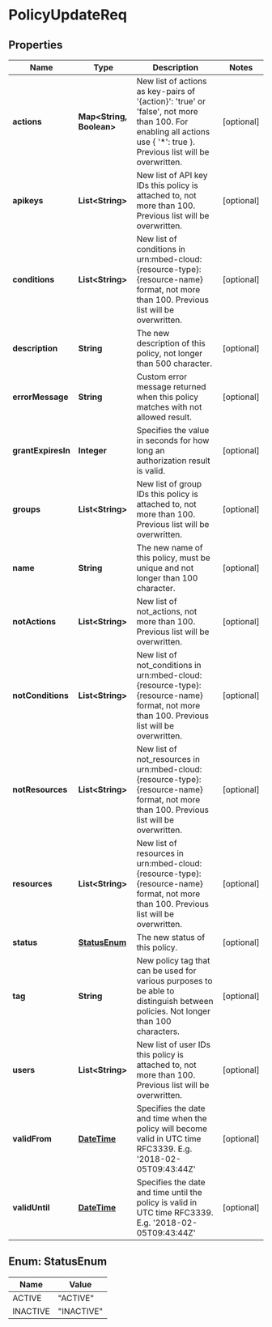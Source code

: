 
# PolicyUpdateReq

## Properties
Name | Type | Description | Notes
------------ | ------------- | ------------- | -------------
**actions** | **Map&lt;String, Boolean&gt;** | New list of actions as key-pairs of &#39;{action}&#39;: &#39;true&#39; or &#39;false&#39;, not more than 100. For enabling all actions use { &#39;*&#39;: true }. Previous list will be overwritten. |  [optional]
**apikeys** | **List&lt;String&gt;** | New list of API key IDs this policy is attached to, not more than 100. Previous list will be overwritten. |  [optional]
**conditions** | **List&lt;String&gt;** | New list of conditions in urn:mbed-cloud:{resource-type}:{resource-name} format, not more than 100. Previous list will be overwritten. |  [optional]
**description** | **String** | The new description of this policy, not longer than 500 character. |  [optional]
**errorMessage** | **String** | Custom error message returned when this policy matches with not allowed result. |  [optional]
**grantExpiresIn** | **Integer** | Specifies the value in seconds for how long an authorization result is valid. |  [optional]
**groups** | **List&lt;String&gt;** | New list of group IDs this policy is attached to, not more than 100. Previous list will be overwritten. |  [optional]
**name** | **String** | The new name of this policy, must be unique and not longer than 100 character. |  [optional]
**notActions** | **List&lt;String&gt;** | New list of not_actions, not more than 100. Previous list will be overwritten. |  [optional]
**notConditions** | **List&lt;String&gt;** | New list of not_conditions in urn:mbed-cloud:{resource-type}:{resource-name} format, not more than 100. Previous list will be overwritten. |  [optional]
**notResources** | **List&lt;String&gt;** | New list of not_resources in urn:mbed-cloud:{resource-type}:{resource-name} format, not more than 100. Previous list will be overwritten. |  [optional]
**resources** | **List&lt;String&gt;** | New list of resources in urn:mbed-cloud:{resource-type}:{resource-name} format, not more than 100. Previous list will be overwritten. |  [optional]
**status** | [**StatusEnum**](#StatusEnum) | The new status of this policy. |  [optional]
**tag** | **String** | New policy tag that can be used for various purposes to be able to distinguish between policies. Not longer than 100 characters. |  [optional]
**users** | **List&lt;String&gt;** | New list of user IDs this policy is attached to, not more than 100. Previous list will be overwritten. |  [optional]
**validFrom** | [**DateTime**](DateTime.md) | Specifies the date and time when the policy will become valid in UTC time RFC3339. E.g. &#39;2018-02-05T09:43:44Z&#39; |  [optional]
**validUntil** | [**DateTime**](DateTime.md) | Specifies the date and time until the policy is valid in UTC time RFC3339. E.g. &#39;2018-02-05T09:43:44Z&#39; |  [optional]


<a name="StatusEnum"></a>
## Enum: StatusEnum
Name | Value
---- | -----
ACTIVE | &quot;ACTIVE&quot;
INACTIVE | &quot;INACTIVE&quot;



